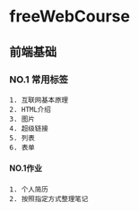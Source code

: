 # freeWebCourse
## 前端基础
### NO.1 常用标签
	1. 互联网基本原理
	2. HTML介绍
	3. 图片
	4. 超级链接
	5. 列表
	6. 表单
#### NO.1作业
    1. 个人简历
    2. 按照指定方式整理笔记
